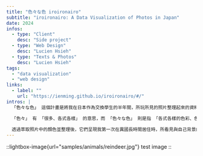 ```yaml
---
title: "色々な色 iroironairo"
subtitle: "iroironairo: A Data Visualization of Photos in Japan"
date: 2024
infos:
  - type: "Client"
    desc: "Side project"
  - type: "Web Design"
    desc: "Lucien Hsieh"
  - type: "Texts & Photos"
    desc: "Lucien Hsieh"
tags:
  - "data visualization"
  - "web design"
links:
  - label: ""
    url: "https://ienming.github.io/iroironairo/#/"
intros: |
  「色々な色」 這個計畫是將我在日本作為交換學生的半年間，所玩所見的照片整理起來的資料視覺化作品。

  「色々」 有 「很多、各式各樣」 的意思，而 「色々な色」 則是指 「各式各樣的色彩、色彩斑斕」。 起初這個詞是在神戶大學「中級會話」課程的期中考中，自我介紹時無意間講出來的詞。因為發音很有趣、有某種回文的韻味，於是有了以顏色為主題紀錄交換生活的想法。
  
  透過萃取照片中的顏色並整理後，它們呈現我第一次在異國長時間居住時，所看見與自己背景的差異。也代表我所喜歡，且一直注視的那些重複的主題和色彩，構成我留學生活的記憶。
---
```


::lightbox-image{url="samples/animals/reindeer.jpg"}
test image
::